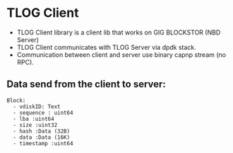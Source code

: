 # TLOG Client

- TLOG Client library is a client lib that works on GIG BLOCKSTOR (NBD Server)
- TLOG Client communicates with TLOG Server via dpdk stack.
- Communication between client and server use binary capnp stream (no RPC).

## Data send from the client to server:

```
Block:
  - vdiskID: Text
  - sequence : uint64
  - lba :uint64
  - size :uint32
  - hash :Data (32B)
  - data :Data (16K)
  - timestamp :uint64
 ```
